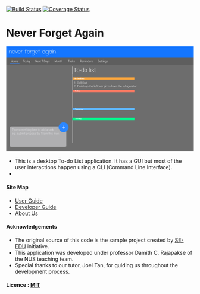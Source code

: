 [![Build Status](https://travis-ci.org/CS2103AUG2016-T17-C1/main.svg?branch=master)](https://travis-ci.org/CS2103AUG2016-T17-C1/main)
[![Coverage Status](https://coveralls.io/repos/github/CS2103AUG2016-T17-C1/main/badge.svg?branch=master)](https://coveralls.io/github/CS2103AUG2016-T17-C1/main?branch=master)

# Never Forget Again

<img src="docs/images/UI.png" width="600"><br>

* This is a desktop To-do List application. It has a GUI but most of the user interactions happen using
  a CLI (Command Line Interface).
*

#### Site Map
* [User Guide](docs/UserGuide.md)
* [Developer Guide](docs/DeveloperGuide.md)
* [About Us](docs/AboutUs.md)


#### Acknowledgements

* The original source of this code is the sample project created by [SE-EDU](https://github.com/se-edu/) initiative.
* This application was developed under professor Damith C. Rajapakse of the NUS teaching team.
* Special thanks to our tutor, Joel Tan, for guiding us throughout the development process.


#### Licence : [MIT](LICENSE)
